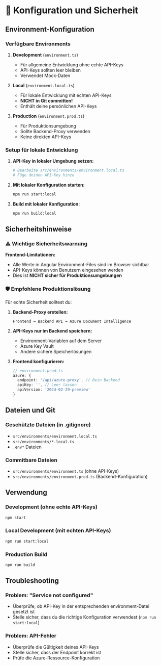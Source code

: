 # 🔐 Konfiguration und Sicherheit

## Environment-Konfiguration

### Verfügbare Environments

1. **Development** (`environment.ts`)
   - Für allgemeine Entwicklung ohne echte API-Keys
   - API-Keys sollten leer bleiben
   - Verwendet Mock-Daten

2. **Local** (`environment.local.ts`) 
   - Für lokale Entwicklung mit echten API-Keys
   - **NICHT in Git committen!**
   - Enthält deine persönlichen API-Keys

3. **Production** (`environment.prod.ts`)
   - Für Produktionsumgebung
   - Sollte Backend-Proxy verwenden
   - Keine direkten API-Keys

### Setup für lokale Entwicklung

1. **API-Key in lokaler Umgebung setzen:**
   ```bash
   # Bearbeite src/environments/environment.local.ts
   # Füge deinen API-Key hinzu
   ```

2. **Mit lokaler Konfiguration starten:**
   ```bash
   npm run start:local
   ```

3. **Build mit lokaler Konfiguration:**
   ```bash
   npm run build:local
   ```

## Sicherheitshinweise

### ⚠️ **Wichtige Sicherheitswarnung**

**Frontend-Limitationen:**
- Alle Werte in Angular Environment-Files sind im Browser sichtbar
- API-Keys können von Benutzern eingesehen werden
- Dies ist **NICHT sicher für Produktionsumgebungen**

### 🛡️ **Empfohlene Produktionslösung**

Für echte Sicherheit solltest du:

1. **Backend-Proxy erstellen:**
   ```
   Frontend → Backend API → Azure Document Intelligence
   ```

2. **API-Keys nur im Backend speichern:**
   - Environment-Variablen auf dem Server
   - Azure Key Vault
   - Andere sichere Speicherlösungen

3. **Frontend konfigurieren:**
   ```typescript
   // environment.prod.ts
   azure: {
     endpoint: '/api/azure-proxy', // Dein Backend
     apiKey: '', // Leer lassen
     apiVersion: '2024-02-29-preview'
   }
   ```

## Dateien und Git

### Geschützte Dateien (in .gitignore)
- `src/environments/environment.local.ts`
- `src/environments/*.local.ts`
- `.env*` Dateien

### Commitbare Dateien
- `src/environments/environment.ts` (ohne API-Keys)
- `src/environments/environment.prod.ts` (Backend-Konfiguration)

## Verwendung

### Development (ohne echte API-Keys)
```bash
npm start
```

### Local Development (mit echten API-Keys)
```bash
npm run start:local
```

### Production Build
```bash
npm run build
```

## Troubleshooting

### Problem: "Service not configured"
- Überprüfe, ob API-Key in der entsprechenden environment-Datei gesetzt ist
- Stelle sicher, dass du die richtige Konfiguration verwendest (`npm run start:local`)

### Problem: API-Fehler
- Überprüfe die Gültigkeit deines API-Keys
- Stelle sicher, dass der Endpoint korrekt ist
- Prüfe die Azure-Ressource-Konfiguration